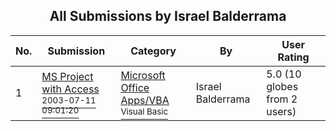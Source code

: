 ﻿<div align="center">

## All Submissions by Israel Balderrama

</div>

No.  | Submission | Category | By   | User Rating
---- | ---------- | -------- | ---- | -----------
1 | [MS Project with Access<br /><sup>2003-07-11 09:01:20</sup>](https://github.com/Planet-Source-Code/israel-balderrama-ms-project-with-access__1-46813) | [Microsoft Office Apps/VBA<br /><sup>Visual Basic</sup>](../ByCategory/microsoft-office-apps-vba__1-42.md) | Israel Balderrama | 5.0 (10 globes from 2 users)
